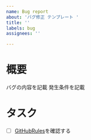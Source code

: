 ```yaml
---
name: Bug report
about: 'バグ修正 テンプレート '
title: ''
labels: bug
assignees: ''

---
```


# 概要
バグの内容を記載
発生条件を記載

# タスク
- [ ] [GitHubRules](https://gist.github.com/CatBloom/d15b7e26705dd801787a69996d72669f)を確認する
